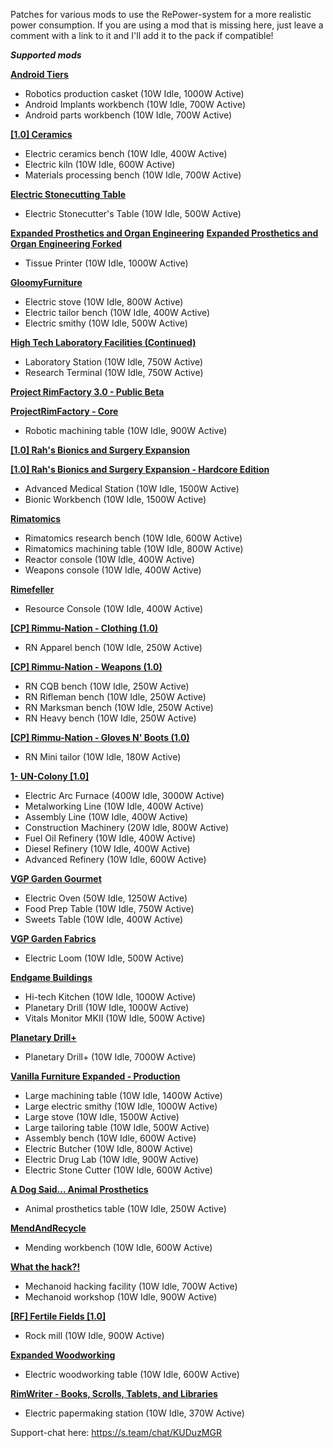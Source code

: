 Patches for various mods to use the RePower-system for a more realistic power consumption.
If you are using a mod that is missing here, just leave a comment with a link to it and I'll add it to the pack if compatible!

***Supported mods***

**[Android Tiers](https://steamcommunity.com/workshop/filedetails/?id=1386412863)**
- Robotics production casket (10W Idle, 1000W Active)
- Android Implants workbench (10W Idle, 700W Active)
- Android parts workbench (10W Idle, 700W Active)


**[[1.0] Ceramics](https://steamcommunity.com/workshop/filedetails/?id=1833163132)**
- Electric ceramics bench (10W Idle, 400W Active)
- Electric kiln (10W Idle, 600W Active)
- Materials processing bench (10W Idle, 700W Active)


**[Electric Stonecutting Table](https://steamcommunity.com/workshop/filedetails/?id=1649368867)**
- Electric Stonecutter's Table (10W Idle, 500W Active)


**[Expanded Prosthetics and Organ Engineering](https://steamcommunity.com/workshop/filedetails/?id=725956940)**
**[Expanded Prosthetics and Organ Engineering Forked](https://steamcommunity.com/workshop/filedetails/?id=1949064302)**
- Tissue Printer (10W Idle, 1000W Active)


**[GloomyFurniture](https://steamcommunity.com/workshop/filedetails/?id=1558635181)**
- Electric stove (10W Idle, 800W Active)
- Electric tailor bench (10W Idle, 400W Active)
- Electric smithy (10W Idle, 500W Active)


**[High Tech Laboratory Facilities (Continued)](https://steamcommunity.com/workshop/filedetails/?id=1542048177)**
- Laboratory Station (10W Idle, 750W Active)
- Research Terminal (10W Idle, 750W Active)


**[Project RimFactory 3.0 - Public Beta](https://steamcommunity.com/sharedfiles/filedetails/?id=1414438179)**

**[ProjectRimFactory - Core](https://github.com/spdskatr/ProjectRimFactory/releases/latest)**
- Robotic machining table (10W Idle, 900W Active)


**[[1.0] Rah's Bionics and Surgery Expansion](https://steamcommunity.com/workshop/filedetails/?id=850429707)**

**[[1.0] Rah's Bionics and Surgery Expansion - Hardcore Edition](https://steamcommunity.com/workshop/filedetails/?id=850428056)**
- Advanced Medical Station (10W Idle, 1500W Active)
- Bionic Workbench (10W Idle, 1500W Active)


**[Rimatomics](https://steamcommunity.com/workshop/filedetails/?id=1127530465)**
- Rimatomics research bench (10W Idle, 600W Active)
- Rimatomics machining table (10W Idle, 800W Active)
- Reactor console (10W Idle, 400W Active)
- Weapons console (10W Idle, 400W Active)


**[Rimefeller](https://steamcommunity.com/workshop/filedetails/?id=1321849735)**
- Resource Console (10W Idle, 400W Active)


**[[CP] Rimmu-Nation - Clothing (1.0)](https://steamcommunity.com/workshop/filedetails/?id=1541536041)**
- RN Apparel bench (10W Idle, 250W Active)


**[[CP] Rimmu-Nation - Weapons (1.0)](https://steamcommunity.com/workshop/filedetails/?id=1608498683)**
- RN CQB bench (10W Idle, 250W Active)
- RN Rifleman bench (10W Idle, 250W Active)
- RN Marksman bench (10W Idle, 250W Active)
- RN Heavy bench (10W Idle, 250W Active)


**[[CP] Rimmu-Nation - Gloves N' Boots (1.0)](https://steamcommunity.com/sharedfiles/filedetails/?id=1836963709)**
- RN Mini tailor (10W Idle, 180W Active)


**[1- UN-Colony [1.0]](https://steamcommunity.com/workshop/filedetails/?id=1542036108)**
- Electric Arc Furnace (400W Idle, 3000W Active)
- Metalworking Line (10W Idle, 400W Active)
- Assembly Line (10W Idle, 400W Active)
- Construction Machinery (20W Idle, 800W Active)
- Fuel Oil Refinery (10W Idle, 400W Active)
- Diesel Refinery (10W Idle, 400W Active)
- Advanced Refinery (10W Idle, 600W Active)


**[VGP Garden Gourmet](https://steamcommunity.com/workshop/filedetails/?id=1185906628)**
- Electric Oven (50W Idle, 1250W Active)
- Food Prep Table (10W Idle, 750W Active)
- Sweets Table (10W Idle, 400W Active)


**[VGP Garden Fabrics](https://steamcommunity.com/workshop/filedetails/?id=1185269798)**
- Electric Loom (10W Idle, 500W Active)


**[Endgame Buildings](https://steamcommunity.com/workshop/filedetails/?id=1743009906)**
- Hi-tech Kitchen (10W Idle, 1000W Active)
- Planetary Drill (10W Idle, 1000W Active)
- Vitals Monitor MKII (10W Idle, 500W Active)


**[Planetary Drill+](https://steamcommunity.com/workshop/filedetails/?id=1788136410)**
- Planetary Drill+ (10W Idle, 7000W Active)


**[Vanilla Furniture Expanded - Production](https://steamcommunity.com/workshop/filedetails/?id=1880253632)**
- Large machining table (10W Idle, 1400W Active)
- Large electric smithy (10W Idle, 1000W Active)
- Large stove (10W Idle, 1500W Active)
- Large tailoring table (10W Idle, 500W Active)
- Assembly bench (10W Idle, 600W Active)
- Electric Butcher (10W Idle, 800W Active)
- Electric Drug Lab (10W Idle, 900W Active)
- Electric Stone Cutter (10W Idle, 600W Active)

**[A Dog Said... Animal Prosthetics](https://steamcommunity.com/workshop/filedetails/?id=746425621)**
- Animal prosthetics table (10W Idle, 250W Active)

**[MendAndRecycle](https://steamcommunity.com/workshop/filedetails/?id=735241897)**
- Mending workbench (10W Idle, 600W Active)

**[What the hack?!](https://steamcommunity.com/workshop/filedetails/?id=1505914869)**
- Mechanoid hacking facility (10W Idle, 700W Active)
- Mechanoid workshop (10W Idle, 900W Active)

**[[RF] Fertile Fields [1.0]](https://steamcommunity.com/workshop/filedetails/?id=1539311500)**
- Rock mill (10W Idle, 900W Active)

**[Expanded Woodworking](https://steamcommunity.com/workshop/filedetails/?id=1082915328)**
- Electric woodworking table (10W Idle, 600W Active)

**[RimWriter - Books, Scrolls, Tablets, and Libraries](https://steamcommunity.com/workshop/filedetails/?id=1521844535)**
- Electric papermaking station (10W Idle, 370W Active)

Support-chat here: https://s.team/chat/KUDuzMGR
